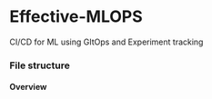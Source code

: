 # Effective-MLOPS
CI/CD for ML using GItOps and Experiment tracking

### File structure 

#### Overview
